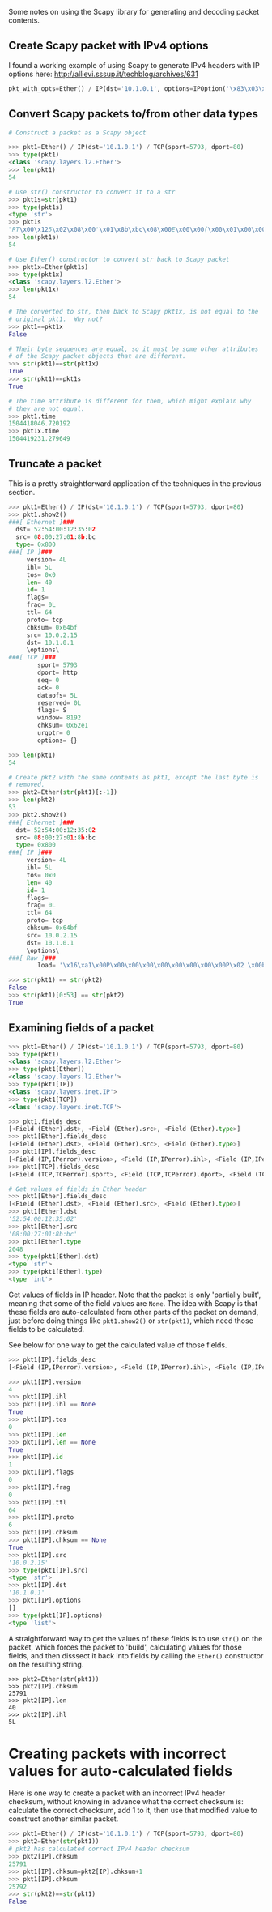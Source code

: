 Some notes on using the Scapy library for generating and decoding
packet contents.


## Create Scapy packet with IPv4 options

I found a working example of using Scapy to generate IPv4 headers with
IP options here: http://allievi.sssup.it/techblog/archives/631

```python
pkt_with_opts=Ether() / IP(dst='10.1.0.1', options=IPOption('\x83\x03\x10')) / TCP(sport=5792, dport=80)
```


## Convert Scapy packets to/from other data types


```python
# Construct a packet as a Scapy object

>>> pkt1=Ether() / IP(dst='10.1.0.1') / TCP(sport=5793, dport=80)
>>> type(pkt1)
<class 'scapy.layers.l2.Ether'>
>>> len(pkt1)
54

# Use str() constructor to convert it to a str
>>> pkt1s=str(pkt1)
>>> type(pkt1s)
<type 'str'>
>>> pkt1s
"RT\x00\x125\x02\x08\x00'\x01\x8b\xbc\x08\x00E\x00\x00(\x00\x01\x00\x00@\x06d\xbf\n\x00\x02\x0f\n\x01\x00\x01\x16\xa1\x00P\x00\x00\x00\x00\x00\x00\x00\x00P\x02 \x00b\xe1\x00\x00"
>>> len(pkt1s)
54

# Use Ether() constructor to convert str back to Scapy packet
>>> pkt1x=Ether(pkt1s)
>>> type(pkt1x)
<class 'scapy.layers.l2.Ether'>
>>> len(pkt1x)
54

# The converted to str, then back to Scapy pkt1x, is not equal to the
# original pkt1.  Why not?
>>> pkt1==pkt1x
False

# Their byte sequences are equal, so it must be some other attributes
# of the Scapy packet objects that are different.
>>> str(pkt1)==str(pkt1x)
True
>>> str(pkt1)==pkt1s
True

# The time attribute is different for them, which might explain why
# they are not equal.
>>> pkt1.time
1504418046.720192
>>> pkt1x.time
1504419231.279649
```


## Truncate a packet

This is a pretty straightforward application of the techniques in the
previous section.

```python
>>> pkt1=Ether() / IP(dst='10.1.0.1') / TCP(sport=5793, dport=80)
>>> pkt1.show2()
###[ Ethernet ]### 
  dst= 52:54:00:12:35:02
  src= 08:00:27:01:8b:bc
  type= 0x800
###[ IP ]### 
     version= 4L
     ihl= 5L
     tos= 0x0
     len= 40
     id= 1
     flags= 
     frag= 0L
     ttl= 64
     proto= tcp
     chksum= 0x64bf
     src= 10.0.2.15
     dst= 10.1.0.1
     \options\
###[ TCP ]### 
        sport= 5793
        dport= http
        seq= 0
        ack= 0
        dataofs= 5L
        reserved= 0L
        flags= S
        window= 8192
        chksum= 0x62e1
        urgptr= 0
        options= {}

>>> len(pkt1)
54

# Create pkt2 with the same contents as pkt1, except the last byte is
# removed.
>>> pkt2=Ether(str(pkt1)[:-1])
>>> len(pkt2)
53
>>> pkt2.show2()
###[ Ethernet ]### 
  dst= 52:54:00:12:35:02
  src= 08:00:27:01:8b:bc
  type= 0x800
###[ IP ]### 
     version= 4L
     ihl= 5L
     tos= 0x0
     len= 40
     id= 1
     flags= 
     frag= 0L
     ttl= 64
     proto= tcp
     chksum= 0x64bf
     src= 10.0.2.15
     dst= 10.1.0.1
     \options\
###[ Raw ]### 
        load= '\x16\xa1\x00P\x00\x00\x00\x00\x00\x00\x00\x00P\x02 \x00b\xe1\x00'

>>> str(pkt1) == str(pkt2)
False
>>> str(pkt1)[0:53] == str(pkt2)
True
```


## Examining fields of a packet

```python
>>> pkt1=Ether() / IP(dst='10.1.0.1') / TCP(sport=5793, dport=80)
>>> type(pkt1)
<class 'scapy.layers.l2.Ether'>
>>> type(pkt1[Ether])
<class 'scapy.layers.l2.Ether'>
>>> type(pkt1[IP])
<class 'scapy.layers.inet.IP'>
>>> type(pkt1[TCP])
<class 'scapy.layers.inet.TCP'>

>>> pkt1.fields_desc
[<Field (Ether).dst>, <Field (Ether).src>, <Field (Ether).type>]
>>> pkt1[Ether].fields_desc
[<Field (Ether).dst>, <Field (Ether).src>, <Field (Ether).type>]
>>> pkt1[IP].fields_desc
[<Field (IP,IPerror).version>, <Field (IP,IPerror).ihl>, <Field (IP,IPerror).tos>, <Field (IP,IPerror).len>, <Field (IP,IPerror).id>, <Field (IP,IPerror).flags>, <Field (IP,IPerror).frag>, <Field (IP,IPerror).ttl>, <Field (IP,IPerror).proto>, <Field (IP,IPerror).chksum>, <scapy.fields.Emph object at 0x7f9d315e1ef8>, <scapy.fields.Emph object at 0x7f9d315e1f30>, <Field (IP,IPerror).options>]
>>> pkt1[TCP].fields_desc
[<Field (TCP,TCPerror).sport>, <Field (TCP,TCPerror).dport>, <Field (TCP,TCPerror).seq>, <Field (TCP,TCPerror).ack>, <Field (TCP,TCPerror).dataofs>, <Field (TCP,TCPerror).reserved>, <Field (TCP,TCPerror).flags>, <Field (TCP,TCPerror).window>, <Field (TCP,TCPerror).chksum>, <Field (TCP,TCPerror).urgptr>, <Field (TCP,TCPerror).options>]

# Get values of fields in Ether header
>>> pkt1[Ether].fields_desc
[<Field (Ether).dst>, <Field (Ether).src>, <Field (Ether).type>]
>>> pkt1[Ether].dst
'52:54:00:12:35:02'
>>> pkt1[Ether].src
'08:00:27:01:8b:bc'
>>> pkt1[Ether].type
2048
>>> type(pkt1[Ether].dst)
<type 'str'>
>>> type(pkt1[Ether].type)
<type 'int'>
```

Get values of fields in IP header.  Note that the packet is only
'partially built', meaning that some of the field values are `None`.
The idea with Scapy is that these fields are auto-calculated from
other parts of the packet on demand, just before doing things like
`pkt1.show2()` or `str(pkt1)`, which need those fields to be
calculated.

See below for one way to get the calculated value of those fields.

```python
>>> pkt1[IP].fields_desc
[<Field (IP,IPerror).version>, <Field (IP,IPerror).ihl>, <Field (IP,IPerror).tos>, <Field (IP,IPerror).len>, <Field (IP,IPerror).id>, <Field (IP,IPerror).flags>, <Field (IP,IPerror).frag>, <Field (IP,IPerror).ttl>, <Field (IP,IPerror).proto>, <Field (IP,IPerror).chksum>, <scapy.fields.Emph object at 0x7f9d315e1ef8>, <scapy.fields.Emph object at 0x7f9d315e1f30>, <Field (IP,IPerror).options>]

>>> pkt1[IP].version
4
>>> pkt1[IP].ihl
>>> pkt1[IP].ihl == None
True
>>> pkt1[IP].tos
0
>>> pkt1[IP].len
>>> pkt1[IP].len == None
True
>>> pkt1[IP].id
1
>>> pkt1[IP].flags
0
>>> pkt1[IP].frag
0
>>> pkt1[IP].ttl
64
>>> pkt1[IP].proto
6
>>> pkt1[IP].chksum
>>> pkt1[IP].chksum == None
True
>>> pkt1[IP].src
'10.0.2.15'
>>> type(pkt1[IP].src)
<type 'str'>
>>> pkt1[IP].dst
'10.1.0.1'
>>> pkt1[IP].options
[]
>>> type(pkt1[IP].options)
<type 'list'>
```

A straightforward way to get the values of these fields is to use
`str()` on the packet, which forces the packet to 'build', calculating
values for those fields, and then disssect it back into fields by
calling the `Ether()` constructor on the resulting string.

```
>>> pkt2=Ether(str(pkt1))
>>> pkt2[IP].chksum
25791
>>> pkt2[IP].len
40
>>> pkt2[IP].ihl
5L
```


# Creating packets with incorrect values for auto-calculated fields

Here is one way to create a packet with an incorrect IPv4 header
checksum, without knowing in advance what the correct checksum is:
calculate the correct checksum, add 1 to it, then use that modified
value to construct another similar packet.

```python
>>> pkt1=Ether() / IP(dst='10.1.0.1') / TCP(sport=5793, dport=80)
>>> pkt2=Ether(str(pkt1))
# pkt2 has calculated correct IPv4 header checksum
>>> pkt2[IP].chksum
25791
>>> pkt1[IP].chksum=pkt2[IP].chksum+1
>>> pkt1[IP].chksum
25792
>>> str(pkt2)==str(pkt1)
False
```
